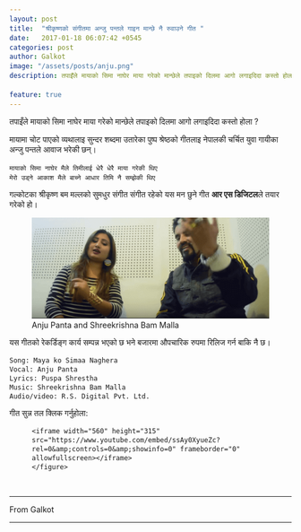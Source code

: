 ```yaml
---
layout: post
title:  "श्रीकृष्णको संगीतमा अन्जु पन्तले गाइन मान्छे नै रुवाउने गीत "
date:   2017-01-18 06:07:42 +0545
categories: post
author: Galkot
image: "/assets/posts/anju.png"
description: तपाइँले मायाको सिमा नाघेर माया गरेको मान्छेले तपाइको दिलमा आगो लगाइदिदा कस्तो होला? मायामा चोट पाएको व्यथालाइ सुन्दर शब्दमा उतारेका पुष्प श्रेष्ठ को गीत लाइ नेपालकी चर्चित युवा गायीका अन्जु पन्त ले आवाज भरेकी छन् ...| Galkot News, Khabar, Information

feature: true
---
```

तपाइँले मायाको सिमा नाघेर माया गरेको मान्छेले तपाइको दिलमा आगो लगाइदिदा कस्तो होला ? 



मायामा चोट पाएको व्यथालाइ सुन्दर शब्दमा उतारेका पुष्प श्रेष्ठको गीतलाइ नेपालकी चर्चित युवा गायीका अन्जु पन्तले आवाज भरेकी छन्।


`मायाको सिमा नाघेर मैले तिमीलाई धेरै धेरै माया गरेकी थिए`<br>
`मेरो उड्ने आकाश मैले बाच्ने आधार तिमि नै सम्झेकी थिए`

गल्कोटका श्रीकृष्ण बम मल्लको सुमधुर संगीत संगीत रहेको यस मन छुने गीत **आर एस डिजिटल**ले तयार गरेको हो। 

<figure><figcaption><img src="/assets/posts/anju.png" alt="anju panta"> Anju Panta and Shreekrishna Bam Malla</figcaption></figure>


यस गीतको रेकर्डिङ्ग कार्य सम्पन्न भएको छ भने बजारमा औपचारिक रुपमा रिलिज गर्न बाकि नै छ। 

	
	Song: Maya ko Simaa Naghera
	Vocal: Anju Panta
	Lyrics: Puspa Shrestha
	Music: Shreekrishna Bam Malla
	Audio/video: R.S. Digital Pvt. Ltd.

गीत सुन्न तल क्लिक गर्नुहोला:

<div class="abc">
	<figure class="op-interactive">
  
	<iframe width="560" height="315" src="https://www.youtube.com/embed/ssAy0XyueZc?rel=0&amp;controls=0&amp;showinfo=0" frameborder="0" allowfullscreen></iframe>
	</figure>
</div>

<br>
<hr>
From Galkot
<hr>

